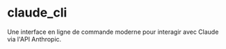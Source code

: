 # claude_cli
Une interface en ligne de commande moderne pour interagir avec Claude via l'API Anthropic.
